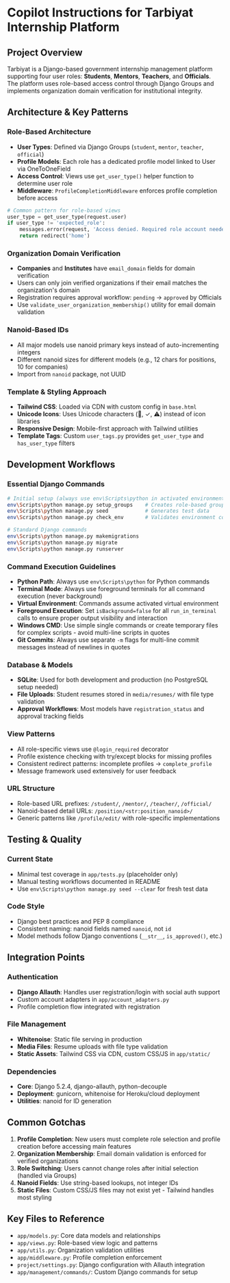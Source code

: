 # Copilot Instructions for Tarbiyat Internship Platform

## Project Overview
Tarbiyat is a Django-based government internship management platform supporting four user roles: **Students**, **Mentors**, **Teachers**, and **Officials**. The platform uses role-based access control through Django Groups and implements organization domain verification for institutional integrity.

## Architecture & Key Patterns

### Role-Based Architecture
- **User Types**: Defined via Django Groups (`student`, `mentor`, `teacher`, `official`)
- **Profile Models**: Each role has a dedicated profile model linked to User via OneToOneField
- **Access Control**: Views use `get_user_type()` helper function to determine user role
- **Middleware**: `ProfileCompletionMiddleware` enforces profile completion before access

```python
# Common pattern for role-based views
user_type = get_user_type(request.user)
if user_type != 'expected_role':
    messages.error(request, 'Access denied. Required role account needed.')
    return redirect('home')
```

### Organization Domain Verification
- **Companies** and **Institutes** have `email_domain` fields for domain verification
- Users can only join verified organizations if their email matches the organization's domain
- Registration requires approval workflow: `pending` → `approved` by Officials
- Use `validate_user_organization_membership()` utility for email domain validation

### Nanoid-Based IDs
- All major models use nanoid primary keys instead of auto-incrementing integers
- Different nanoid sizes for different models (e.g., 12 chars for positions, 10 for companies)
- Import from `nanoid` package, not UUID

### Template & Styling Approach
- **Tailwind CSS**: Loaded via CDN with custom config in `base.html`
- **Unicode Icons**: Uses Unicode characters (🤝, ✓, ⚠) instead of icon libraries
- **Responsive Design**: Mobile-first approach with Tailwind utilities
- **Template Tags**: Custom `user_tags.py` provides `get_user_type` and `has_user_type` filters

## Development Workflows

### Essential Django Commands
```bash
# Initial setup (always use env\Scripts\python in activated environment)
env\Scripts\python manage.py setup_groups    # Creates role-based groups
env\Scripts\python manage.py seed            # Generates test data
env\Scripts\python manage.py check_env       # Validates environment configuration

# Standard Django commands
env\Scripts\python manage.py makemigrations
env\Scripts\python manage.py migrate
env\Scripts\python manage.py runserver
```

### Command Execution Guidelines
- **Python Path**: Always use `env\Scripts\python` for Python commands
- **Terminal Mode**: Always use foreground terminals for all command execution (never background)
- **Virtual Environment**: Commands assume activated virtual environment
- **Foreground Execution**: Set `isBackground=false` for all `run_in_terminal` calls to ensure proper output visibility and interaction
- **Windows CMD**: Use simple single commands or create temporary files for complex scripts - avoid multi-line scripts in quotes
- **Git Commits**: Always use separate `-m` flags for multi-line commit messages instead of newlines in quotes

### Database & Models
- **SQLite**: Used for both development and production (no PostgreSQL setup needed)
- **File Uploads**: Student resumes stored in `media/resumes/` with file type validation
- **Approval Workflows**: Most models have `registration_status` and approval tracking fields

### View Patterns
- All role-specific views use `@login_required` decorator
- Profile existence checking with try/except blocks for missing profiles
- Consistent redirect patterns: incomplete profiles → `complete_profile`
- Message framework used extensively for user feedback

### URL Structure
- Role-based URL prefixes: `/student/`, `/mentor/`, `/teacher/`, `/official/`
- Nanoid-based detail URLs: `/position/<str:position_nanoid>/`
- Generic patterns like `/profile/edit/` with role-specific implementations

## Testing & Quality

### Current State
- Minimal test coverage in `app/tests.py` (placeholder only)
- Manual testing workflows documented in README
- Use `env\Scripts\python manage.py seed --clear` for fresh test data

### Code Style
- Django best practices and PEP 8 compliance
- Consistent naming: nanoid fields named `nanoid`, not `id`
- Model methods follow Django conventions (`__str__`, `is_approved()`, etc.)

## Integration Points

### Authentication
- **Django Allauth**: Handles user registration/login with social auth support
- Custom account adapters in `app/account_adapters.py`
- Profile completion flow integrated with registration

### File Management
- **Whitenoise**: Static file serving in production
- **Media Files**: Resume uploads with file type validation
- **Static Assets**: Tailwind CSS via CDN, custom CSS/JS in `app/static/`

### Dependencies
- **Core**: Django 5.2.4, django-allauth, python-decouple
- **Deployment**: gunicorn, whitenoise for Heroku/cloud deployment
- **Utilities**: nanoid for ID generation

## Common Gotchas

1. **Profile Completion**: New users must complete role selection and profile creation before accessing main features
2. **Organization Membership**: Email domain validation is enforced for verified organizations
3. **Role Switching**: Users cannot change roles after initial selection (handled via Groups)
4. **Nanoid Fields**: Use string-based lookups, not integer IDs
5. **Static Files**: Custom CSS/JS files may not exist yet - Tailwind handles most styling

## Key Files to Reference
- `app/models.py`: Core data models and relationships
- `app/views.py`: Role-based view logic and patterns
- `app/utils.py`: Organization validation utilities
- `app/middleware.py`: Profile completion enforcement
- `project/settings.py`: Django configuration with Allauth integration
- `app/management/commands/`: Custom Django commands for setup
